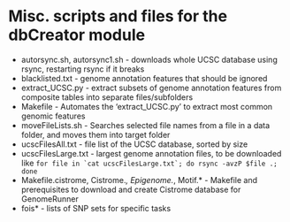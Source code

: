 Misc. scripts and files for the dbCreator module
================================================

-   autorsync.sh, autorsync1.sh - downloads whole UCSC database using rsync, restarting
    rsync if it breaks
-   blacklisted.txt - genome annotation features that should be ignored
-   extract\_UCSC.py - extract subsets of genome annotation features
    from composite tables into separate files/subfolders
-   Makefile - Automates the ‘extract\_UCSC.py’ to extract most common
    genomic features
-   moveFileLists.sh - Searches selected file names from a file in a
    data folder, and moves them into target folder
-   ucscFilesAll.txt - file list of the UCSC database, sorted by size
-   ucscFilesLarge.txt - largest genome annotation files, to be
    downloaded like
    `` for file in `cat ucscFilesLarge.txt`; do rsync -avzP $file .; done ``
- Makefile.cistrome, Cistrome.*, Epigenome.*, Motif.* - Makefile and prerequisites to download and create Cistrome database for GenomeRunner
- fois* - lists of SNP sets for specific tasks
